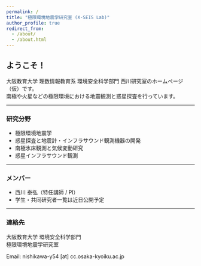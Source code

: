 ```yaml
---
permalink: /
title: "極限環境地震学研究室 (X-SEIS Lab)"
author_profile: true
redirect_from: 
  - /about/
  - /about.html
---
```


## ようこそ！

大阪教育大学 理数情報教育系 環境安全科学部門 西川研究室のホームページ（仮）です。  
南極や火星などの極限環境における地震観測と惑星探査を行っています。

---

### 研究分野
- 極限環境地震学
- 惑星探査と地震計・インフラサウンド観測機器の開発
- 南極氷床観測と気候変動研究
- 惑星インフラサウンド観測

---

### メンバー
- 西川 泰弘（特任講師 / PI）
- 学生・共同研究者一覧は近日公開予定

---

### 連絡先
大阪教育大学 環境安全科学部門  
極限環境地震学研究室  

Email: nishikawa-y54 [at] cc.osaka-kyoiku.ac.jp
